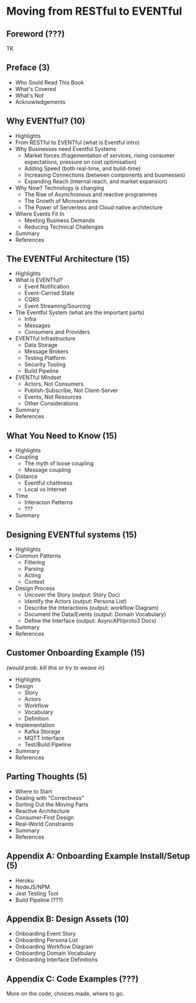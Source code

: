 # Moving from RESTful to EVENTful

## Foreword (???)
TK

## Preface (3)
 * Who Sould Read This Book
 * What's Covered
 * What's Not
 * Acknowledgements
 
## Why EVENTful? (10)
 * Highlights
 * From RESTful to EVENTful (what is Eventful intro)
 * Why Businesses need Eventful Systems
   * Market forces (fragementation of services, rising consumer expectations, pressure on cost optimisation)
   * Adding Speed (both real-time, and build-time)
   * Increasing Connections (between components and businesses)
   * Expanding Reach (internal reach, and market expansion)
 * Why Now? Technology is changing
   * The Rise of Asynchronous and reactive programmes
   * The Growth of Microservices 
   * The Power of Serverless and Cloud native architecture
 * Where Events Fit In
   * Meeting Business Demands
   * Reducing Technical Challenges
 * Summary
 * References
 
## The EVENTFul Architecture (15)
 * Highlights
 * What is EVENTful?
   * Event Notification
   * Event-Carried State
   * CQRS
   * Event Streaming/Sourcing
 * The Eventful System (what are the important parts)
   * Infra
   * Messages
   * Consumers and Providers
 * EVENTful Infrastructure  
   * Data Storage
   * Message Brokers
   * Testing Platform
   * Security Tooling
   * Build Pipeline
 * EVENTful Mindset
   * Actors, Not Consumers
   * Publish-Subscribe, Not Client-Server
   * Events, Not Resources
   * Other Considerations   
 * Summary
 * References
 
## What You Need to Know (15)
 * Highlights
 * Coupling
   * The myth of loose coupling
   * Message coupling
 * Distance
   * Eventful chattiness
   * Local vs Internet
 * Time
   * Interacton Patterns
   * ???
 * Summary
 
## Designing EVENTful systems (15)
 * Highlights
 * Common Patterns
   * Filtering
   * Parsing
   * Acting
   * Context
 * Design Process
   * Uncover the Story (output: Story Doc)
   * Identify the Actors (output: Persona List)
   * Describe the Interactions (output: workflow Diagram)
   * Document the Data/Events (output: Domain Vocabulary)
   * Define the Interface (output: AsyncAPI/proto3 Docs)
 * Summary
 * References
 
## Customer Onboarding Example (15)

 *(would prob. kill this or try to weave in)*

 * Highlights
 * Design
   * Story
   * Actors
   * Workflow
   * Vocabulary
   * Definition
 * Implementation   
   * Kafka Storage
   * MQTT Interface
   * Test/Build Pipeline
 * Summary 
 * References

## Parting Thoughts (5)
 * Where to Start
 * Dealing with "Correctness"
 * Sorting Out the Moving Parts
 * Reactive Architecture
 * Consumer-First Design
 * Real-World Constraints
 * Summary
 * References

## Appendix A: Onboarding Example Install/Setup (5)
 * Heroku
 * NodeJS/NPM
 * Jest Testing Tool 
 * Build Pipeline (???)
 
## Appendix B: Design Assets (10)
 * Onboarding Event Story
 * Onboarding Persona List
 * Onboarding Workflow Diagram
 * Onboarding Domain Vocabulary
 * Onboarding Interface Definitions
 
## Appendix C: Code Examples (???)
More on the code, choices made, where to go.

